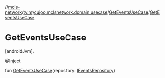 //[mcls-network](../../../index.md)/[tv.mycujoo.mclsnetwork.domain.usecase](../index.md)/[GetEventsUseCase](index.md)/[GetEventsUseCase](-get-events-use-case.md)

# GetEventsUseCase

[androidJvm]\

@Inject

fun [GetEventsUseCase](-get-events-use-case.md)(repository: [IEventsRepository](../../tv.mycujoo.mclsnetwork.domain.repository/-i-events-repository/index.md))
